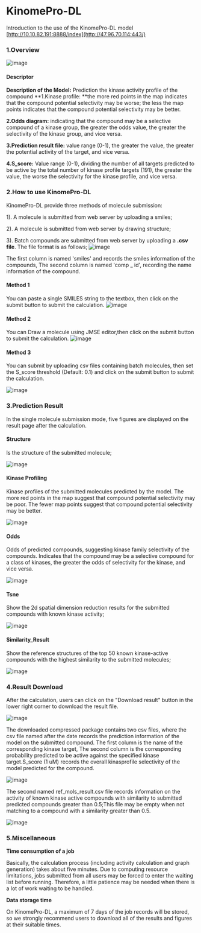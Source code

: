 # KinomePro-DL
Introduction to the use of the KinomePro-DL model
[http://10.10.82.191:8888/index](http://47.96.70.114:443/)

### 1.Overview

![image](https://github.com/Timeless1/KinomeScan/blob/main/fig/KinomeScan.png)

#### Descriptor

**Description of the Model:** Prediction the kinase activity profile of the compound
**1.Kinase profile: **the more red points in the map indicates that the compound potential selectivity may be worse; the less the map points indicates that the compound potential selectivity may be better.

**2.Odds diagram:** indicating that the compound may be a selective compound of a kinase group, the greater the odds value, the greater the selectivity of the kinase group, and vice versa.

**3.Prediction result file:** value range (0-1), the greater the value, the greater the potential activity of the target, and vice versa.

**4.S_score:** Value range (0-1), dividing the number of all targets predicted to be active by the total number of kinase profile targets (191), the greater the value, the worse the selectivity for the kinase profile, and vice versa.

### 2.How to use KinomePro-DL

KinomePro-DL provide three methods of molecule submission:

1). A molecule is submitted from web server by uploading a smiles;

2). A molecule is submitted from web server by drawing structure;

3). Batch compounds are submitted from web server by uploading a **.csv file**. The file format is as follows;
![image](https://github.com/Timeless1/KinomeScan/blob/main/fig/image-20230530101603116.png)

The first column is named 'smiles' and records the smiles information of the compounds, The second column is named 'comp _ id', recording the name information of the compound.

#### Method 1

You can paste a single SMILES string to the textbox, then click on the submit button to submit the calculation.
![image](https://github.com/Timeless1/KinomeScan/blob/main/fig/image-20230530101218972.png)

#### Method 2

You can Draw a molecule using JMSE editor,then click on the submit button to submit the calculation.
![image](https://github.com/Timeless1/KinomeScan/blob/main/fig/image-20230530101337122.png)

#### Method 3

You can submit by uploading csv files containing batch molecules, then set the S_score threshold (Default: 0.1) and click on the submit button to submit the calculation.

![image](https://github.com/Timeless1/KinomeScan/blob/main/fig/image-20230530102156027.png)

### 3.Prediction Result 

In the single molecule submission mode, five figures are displayed on the result page after the calculation.

#### Structure

Is the structure of the submitted molecule;

![image](https://github.com/Timeless1/KinomeScan/blob/main/fig/20230530102422.447293.png)

#### Kinase Profiling

Kinase profiles of the submitted molecules predicted by the model. The more red points in the map suggest that compound potential selectivity may be poor. The fewer map points suggest that compound potential selectivity may be better.

![image](https://github.com/Timeless1/KinomeScan/blob/main/fig/20230530102422.447293-comp_1.png)

#### Odds

Odds of predicted compounds, suggesting kinase family selectivity of the compounds. Indicates that the compound may be a selective compound for a class of kinases, the greater the odds of selectivity for the kinase, and vice versa.

![image](https://github.com/Timeless1/KinomeScan/blob/main/fig/20230530102422.447293-odds.png)

#### Tsne

Show the 2d spatial dimension reduction results for the submitted compounds with known kinase activity;

![image](https://github.com/Timeless1/KinomeScan/blob/main/fig/20230530102422.447293-tsne-result.png)

#### Similarity_Result

Show the reference structures of the top 50 known kinase-active compounds with the highest similarity to the submitted molecules;

![image](https://github.com/Timeless1/KinomeScan/blob/main/fig/20230530102422.447293-result.png)

### 4.Result Download

After the calculation, users can click on the "Download result" button in the lower right corner to download the result file.

![image](https://github.com/Timeless1/KinomeScan/blob/main/fig/image-20230530104415231.png)

The downloaded compressed package contains two csv files, where the csv file named after the date records the prediction information of the model on the submitted compound. The first column is the name of the corresponding kinase target, The second column is the corresponding probability predicted to be active against the specified kinase target.S_score (1 uM) records the overall kinasprofile selectivity of the model predicted for the compound.

![image](https://github.com/Timeless1/KinomeScan/blob/main/fig/image-20230530104951321.png)

The second named ref_mols_result.csv file records information on the activity of known kinase active compounds with similarity to submitted predicted compounds greater than 0.5;This file may be empty when not matching to a compound with a similarity greater than 0.5.

![image](https://github.com/Timeless1/KinomeScan/blob/main/fig/image-20230530105356282.png)

### 5.Miscellaneous

**Time consumption of a job**

Basically, the calculation process (including activity calculation and graph generation) takes about five minutes. Due to computing resource limitations, jobs submitted from all users may be forced to enter the waiting list before running. Therefore, a little patience may be needed when there is a lot of work waiting to be handled.

**Data storage time**

On KinomePro-DL, a maximum of 7 days of the job records will be stored, so we strongly recommend
users to download all of the results and figures at their suitable times.
